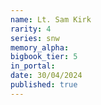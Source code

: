 ```yaml
---
name: Lt. Sam Kirk
rarity: 4
series: snw
memory_alpha:
bigbook_tier: 5
in_portal:
date: 30/04/2024
published: true
---
```



